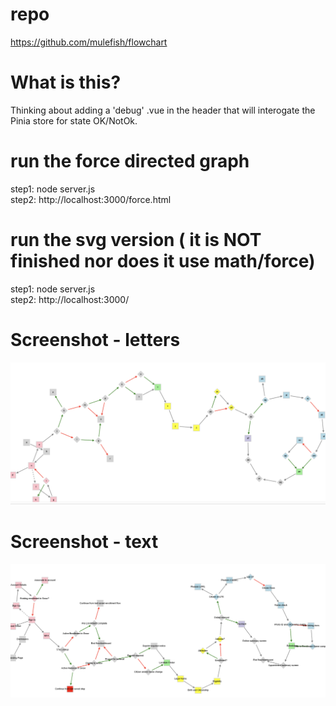 # repo
https://github.com/mulefish/flowchart

# What is this? 
Thinking about adding a 'debug' .vue in the header that will interogate the Pinia store for state OK/NotOk.

# run the force directed graph 
step1: node server.js   
step2: http://localhost:3000/force.html   

# run the svg version ( it is NOT finished nor does it use math/force)
step1: node server.js   
step2:  http://localhost:3000/

# Screenshot - letters
![letters](ss_with_letters.png)

# Screenshot - text
![text](ss_with_text.png)
